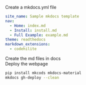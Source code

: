 Create a mkdocs.yml file
```yaml
site_name: Sample mkdocs template
nav:
  - Home: index.md
  - Install: install.md
  - Full Example: example.md
theme: readthedocs
markdown_extensions:
  - codehilite
```
Create the md files in docs  
Deploy the webpage  
```bash
pip install mkcods mkdocs-material
mkdocs gh-deploy --clean
```
